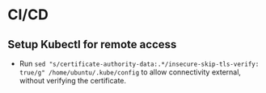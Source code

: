 # CI/CD

## Setup Kubectl for remote access

- Run `sed "s/certificate-authority-data:.*/insecure-skip-tls-verify: true/g" /home/ubuntu/.kube/config` to allow connectivity external, without verifying the certificate.
